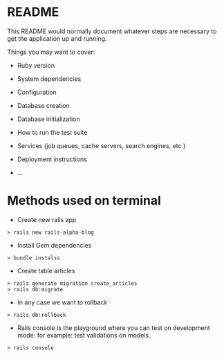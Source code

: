 # README

This README would normally document whatever steps are necessary to get the
application up and running.

Things you may want to cover:

* Ruby version

* System dependencies

* Configuration

* Database creation

* Database initialization

* How to run the test suite

* Services (job queues, cache servers, search engines, etc.)

* Deployment instructions

* ...


# Methods used on terminal

* Create new rails app
```
> rails new rails-alpha-blog
```

* Install Gem dependencies
```
> bundle instalss
```

* Create table articles
```
> rails generate migration create_articles
> rails db:migrate
```

* In any case we want to rollback
```
> rails db:rollback
```

* Rails console is the playground where you can test on development mode: for example: test validations on models.
```
> rails console
```
